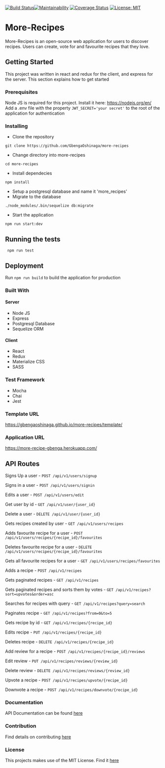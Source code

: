 [![Build Status](https://travis-ci.org/GbengaOshinaga/more-recipes.svg?branch=development)](https://travis-ci.org/GbengaOshinaga/more-recipes)[![Maintainability](https://api.codeclimate.com/v1/badges/65b81f8376a6f0d3eaf8/maintainability)](https://codeclimate.com/github/GbengaOshinaga/more-recipes/maintainability)
[![Coverage Status](https://coveralls.io/repos/github/GbengaOshinaga/more-recipes/badge.svg?branch=development)](https://coveralls.io/github/GbengaOshinaga/more-recipes?branch=development)
[![License: MIT](https://img.shields.io/badge/License-MIT-yellow.svg)](https://opensource.org/licenses/MIT)


# More-Recipes

More-Recipes is an open-source web application for users to discover recipes. Users can create, vote for and favourite recipes that they love.

## Getting Started

This project was written in react and redux for the client, and express for the server. This section explains how to get started

### Prerequisites

Node JS is required for this project. Install it here: https://nodejs.org/en/ <br />
Add a .env file with the property `JWT_SECRET='your secret'` to the root of the application for authentication

### Installing

 - Clone the repository
  ```
  git clone https://github.com/GbengaOshinaga/more-recipes
  ```
 - Change directory into more-recipes
  ```
  cd more-recipes
  ```
 - Install dependecies
  ```
  npm install
  ```
 - Setup a postgresql database and name it 'more_recipes'
 - Migrate to the database
  ```
  ./node_modules/.bin/sequelize db:migrate
  ```
 - Start the application
  ```
  npm run start:dev
  ```

## Running the tests
```
 npm run test
```
## Deployment

Run `npm run build` to build the application for production

### Built With

#### Server
 - Node JS
 - Express
 - Postgresql Database
 - Sequelize ORM

 #### Client
 - React
 - Redux
 - Materialize CSS
 - SASS

### Test Framework
 - Mocha
 - Chai
 - Jest
 
### Template URL

https://gbengaoshinaga.github.io/more-recipes/template/

### Application URL

https://more-recipe-gbenga.herokuapp.com/
## API Routes
  
Signs Up a user - ```POST /api/v1/users/signup```

Signs in a user - ```POST /api/v1/users/signin```

Edits a user - ```POST /api/v1/users/edit```

Get user by id - ```GET /api/v1/user/{user_id}```

Delete a user - ```DELETE /api/v1/user/{user_id}```

Gets recipes created by user - ```GET /api/v1/users/recipes```

Adds favourite recipe for a user - ```POST /api/v1/users/recipes/{recipe_id}/favourites```

Deletes favourite recipe for a user - ```DELETE /api/v1/users/recipes/{recipe_id}/favourites```

Gets all favourite recipes for a user - ```GET /api/v1/users/recipes/favourites```

Adds a recipe - ```POST /api/v1/recipes```

Gets paginated recipes - ```GET /api/v1/recipes```

Gets paginated recipes and sorts them by votes - ```GET /api/v1/recipes?sort=upvotes&order=asc```

Searches for recipes with query - ```GET /api/v1/recipes?query=search```

Paginates recipe - ```GET /api/v1/recipes?from=0&to=5```

Gets recipe by id - ```GET /api/v1/recipes/{recipe_id}```

Edits recipe - ```PUT /api/v1/recipes/{recipe_id}```

Deletes recipe - ```DELETE /api/v1/recipes/{recipe_id}```

Add review for a recipe - ```POST /api/v1/recipes/{recipe_id}/reviews```

Edit review - ```PUT /api/v1/recipes/reviews/{review_id}```

Delete review - ```DELETE /api/v1/recipes/reviews/{review_id}```

Upvote a recipe - ```POST /api/v1/recipes/upvote/{recipe_id}```

Downvote a recipe - ```POST /api/v1/recipes/downvote/{recipe_id}```

### Documentation
API Documentation can be found [here](https://more-recipe-gbenga.herokuapp.com/api/v1/docs/)

### Contribution
Find details on contributing [here](CONTRIBUTING.md)

### License
This projects makes use of the MIT License. Find it [here](LICENSE.md)